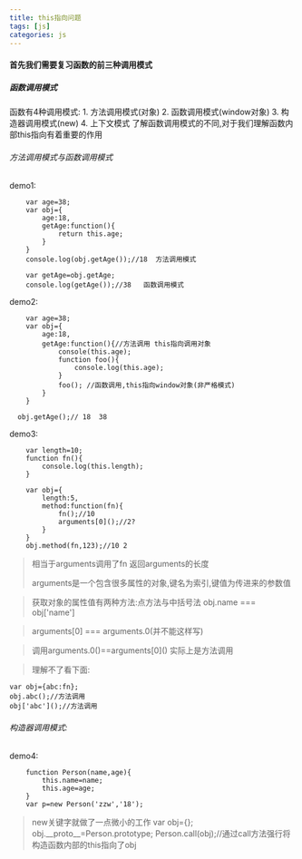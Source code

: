 ```yaml
---
title: this指向问题
tags: [js]
categories: js
---
```

#### 首先我们需要复习函数的前三种调用模式

##### 函数调用模式

函数有4种调用模式:
        1. 方法调用模式(对象)
        2. 函数调用模式(window对象)
        3. 构造器调用模式(new)
        4. 上下文模式
了解函数调用模式的不同,对于我们理解函数内部this指向有着重要的作用

<!-- more -->

###### 方法调用模式与函数调用模式
demo1:

        
        var age=38;
        var obj={
            age:18,
            getAge:function(){
                return this.age;
            }
        }
        console.log(obj.getAge());//18  方法调用模式

        var getAge=obj.getAge;
        console.log(getAge());//38   函数调用模式

demo2:

        var age=38;
        var obj={
            age:18,
            getAge:function(){//方法调用 this指向调用对象
                console(this.age);
                function foo(){
                    console.log(this.age);
                }
                foo(); //函数调用,this指向window对象(非严格模式)
            }
        }
      
      obj.getAge();// 18  38 


demo3:

        var length=10;
        function fn(){
            console.log(this.length);
        }

        var obj={
            length:5,
            method:function(fn){
                fn();//10
                arguments[0]();//2? 
            }
        }
        obj.method(fn,123);//10 2

>  相当于arguments调用了fn 返回arguments的长度
>  
>arguments是一个包含很多属性的对象,键名为索引,键值为传进来的参数值

>获取对象的属性值有两种方法:点方法与中括号法 obj.name === obj['name']

>arguments[0] === arguments.0(并不能这样写)

>调用arguments.0\(\)==arguments\[0\]\(\)  实际上是方法调用

>理解不了看下面:

    var obj={abc:fn};
    obj.abc();//方法调用
    obj['abc']();//方法调用

###### 构造器调用模式:
demo4:

        function Person(name,age){
            this.name=name;
            this.age=age;
        }
        var p=new Person('zzw','18');

>new关键字就做了一点微小的工作
        var obj={};
        obj.\_\_proto\_\_=Person.prototype;
        Person.call(obj);//通过call方法强行将构造函数内部的this指向了obj
